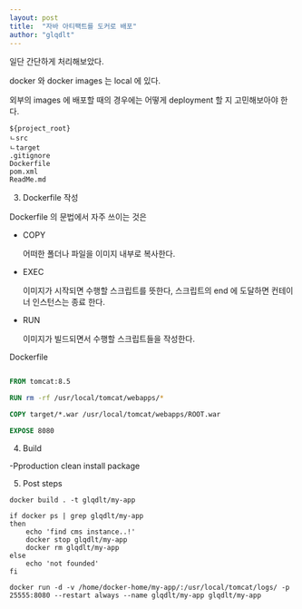 ```yaml
---
layout: post
title:  "자바 아티팩트를 도커로 배포"
author: "glqdlt"
---
```


일단 간단하게 처리해보았다.

docker 와 docker images 는 local 에 있다.

외부의 images 에 배포할 때의 경우에는 어떻게 deployment 할 지 고민해보아야 한다.


```
${project_root}
ㄴsrc
ㄴtarget
.gitignore
Dockerfile
pom.xml
ReadMe.md
```

3. Dockerfile 작성


Dockerfile 의 문법에서 자주 쓰이는 것은

- COPY 

	어떠한 폴더나 파일을 이미지 내부로 복사한다.

- EXEC

	이미지가 시작되면 수행할 스크립트를 뜻한다, 스크립트의 end 에 도달하면 컨테이너 인스턴스는 종료 한다.

- RUN 

	이미지가 빌드되면서 수행할 스크립트들을 작성한다.


Dockerfile
```Dockerfile

FROM tomcat:8.5

RUN rm -rf /usr/local/tomcat/webapps/*

COPY target/*.war /usr/local/tomcat/webapps/ROOT.war

EXPOSE 8080

```

4. Build

-Pproduction clean install package

5. Post steps

```shell
docker build . -t glqdlt/my-app

if docker ps | grep glqdlt/my-app
then
	echo 'find cms instance..!'	
	docker stop glqdlt/my-app
    docker rm glqdlt/my-app
else
	echo 'not founded'
fi

docker run -d -v /home/docker-home/my-app/:/usr/local/tomcat/logs/ -p 25555:8080 --restart always --name glqdlt/my-app glqdlt/my-app
```